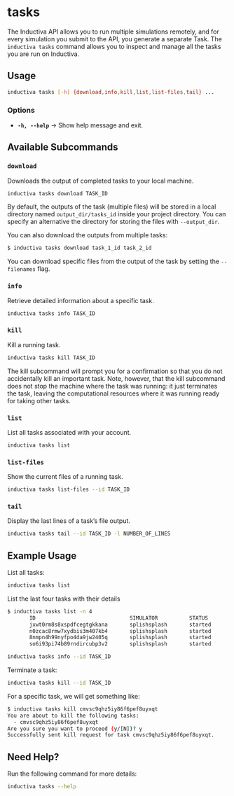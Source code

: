 # tasks
The Inductiva API allows you to run multiple simulations remotely, and for every
simulation you submit to the API, you generate a separate Task. 
The `inductiva tasks` command allows you to inspect and manage all the tasks
you are run on Inductiva.


## Usage

```sh
inductiva tasks [-h] {download,info,kill,list,list-files,tail} ...
```

### Options
- **`-h, --help`** → Show help message and exit.

## Available Subcommands

### `download`
Downloads the output of completed tasks to your local machine. 

```sh
inductiva tasks download TASK_ID
```
By default, the outputs of  the task (multiple files) will be
stored in a local directory named `output_dir/tasks_id` inside
your project directory. You can specify an alternative the directory 
for storing the files with `--output_dir`. 

You can also download the outputs from multiple tasks:
```bash
$ inductiva tasks download task_1_id task_2_id
```

You can download specific files from the output of the task by 
setting the `--filenames` flag.


### `info`
Retrieve detailed information about a specific task.

```sh
inductiva tasks info TASK_ID
```

### `kill`
Kill a running task. 
```sh
inductiva tasks kill TASK_ID
```
The kill subcommand will prompt you for a confirmation so that you do not
accidentally kill an important task. Note, however, that the kill subcommand
does not stop the machine where the task was running: it just terminates the
task, leaving the computational resources where it was running ready for
taking other tasks.


### `list`
List all tasks associated with your account.

```sh
inductiva tasks list
```

### `list-files`
Show the current files of a running task.

```sh
inductiva tasks list-files --id TASK_ID
```

### `tail`
Display the last lines of a task’s file output.

```sh
inductiva tasks tail --id TASK_ID -l NUMBER_OF_LINES
```

## Example Usage

List all tasks:

```sh
inductiva tasks list
```

List the last four tasks with their details

```sh
$ inductiva tasks list -n 4
       ID                              SIMULATOR          STATUS         SUBMITTED              STARTED                COMPUTATION TIME         RESOURCE TYPE
       jxwt0rm8s8xspdfcegtgkkana       splishsplash       started        08 Feb, 13:25:49       08 Feb, 13:26:04       *0:00:05                 c2-standard-4
       n0zcac8rmw7xydbis3m407kb4       splishsplash       started        08 Feb, 13:25:48       08 Feb, 13:26:03       *0:00:07                 c2-standard-4
       8nmpn4h99nyfpo4da9jw2405q       splishsplash       started        08 Feb, 13:25:47       08 Feb, 13:26:02       *0:00:09                 c2-standard-4
       so6i93pi74b89rndircubp3v2       splishsplash       started        08 Feb, 13:25:47       08 Feb, 13:26:02       *0:00:10                 c2-standard-4
```

```sh
inductiva tasks info --id TASK_ID
```

Terminate a task:

```sh
inductiva tasks kill --id TASK_ID
```
For a specific task, we will get something like:
```sh
$ inductiva tasks kill cmvsc9qhz5iy86f6pef8uyxqt
You are about to kill the following tasks:
  - cmvsc9qhz5iy86f6pef8uyxqt 
Are you sure you want to proceed (y/[N])? y
Successfully sent kill request for task cmvsc9qhz5iy86f6pef8uyxqt.
```



## Need Help?
Run the following command for more details:

```sh
inductiva tasks --help
```


